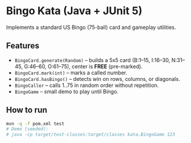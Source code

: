 # Bingo Kata (Java + JUnit 5)

Implements a standard US Bingo (75-ball) card and gameplay utilities.

## Features
- `BingoCard.generate(Random)` – builds a 5x5 card (B:1–15, I:16–30, N:31–45, G:46–60, O:61–75), center is **FREE** (pre-marked).
- `BingoCard.mark(int)` – marks a called number.
- `BingoCard.hasBingo()` – detects win on rows, columns, or diagonals.
- `BingoCaller` – calls 1..75 in random order without repetition.
- `BingoGame` – small demo to play until Bingo.

## How to run
```bash
mvn -q -f pom.xml test
# Demo (seeded):
# java -cp target/test-classes:target/classes kata.BingoGame 123
```

